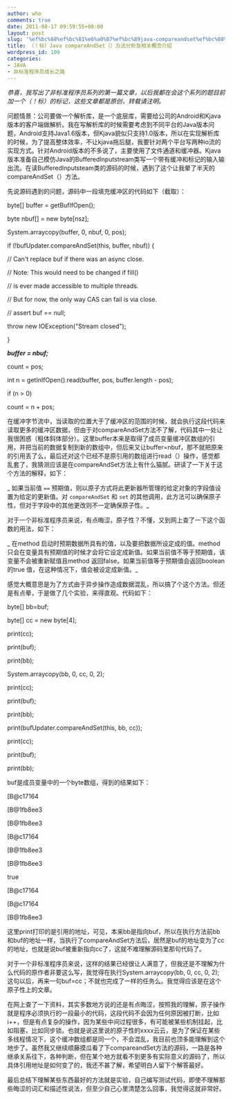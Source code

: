 ```yaml
---
author: who
comments: true
date: 2011-08-17 09:59:55+00:00
layout: post
slug: '%ef%bc%88%ef%bc%81%e6%a0%87%ef%bc%89java-compareandset%ef%bc%88%ef%bc%89%e6%96%b9%e6%b3%95%e5%88%86%e6%9e%90%e5%8f%8a%e7%9b%b8%e5%85%b3%e6%a6%82%e5%bf%b5%e4%bb%8b%e7%bb%8d'
title: （！标）Java compareAndSet（）方法分析及相关概念介绍
wordpress_id: 109
categories:
- JAVA
- 非标准程序员成长之路
---
```


_恭喜，我写出了非标准程序员系列的第一篇文章，以后我都在会这个系列的题目前加一个（！标）的标记，这些文章都是原创，转载请注明。_

问题情景：公司要做一个解析库，是一个底层库，需要给公司的Android和Kjava版本的客户端做解析。我在写解析库的时候需要考虑到不同平台的Java版本问题，Android支持Java1.6版本，但Kjava貌似只支持1.0版本，所以在实现解析库的时候，为了提高整体效率，不让kjava拖后腿，我要针对两个平台写两种io流的实现方式。针对Android版本的不多说了，主要使用了文件通道和缓冲器。Kjava版本准备自己模仿Java的BufferedInputstream类写一个带有缓冲和标记的输入输出流。在读BufferedInputsteam类的源码的时候，遇到了这个让我晕了半天的compareAndSet（）方法。

<!-- more -->

先说源码遇到的问题，源码中一段填充缓冲区的代码如下（截取）：

byte[] buffer = getBufIfOpen();


byte nbuf[] = new byte[nsz];




System.arraycopy(buffer, 0, nbuf, 0, pos);




if (!bufUpdater.compareAndSet(this, buffer, nbuf)) {




// Can't replace buf if there was an async close.




// Note: This would need to be changed if fill()




// is ever made accessible to multiple threads.




// But for now, the only way CAS can fail is via close.




// assert buf == null;




throw new IOException("Stream closed");




}




**_buffer = nbuf;_**




count = pos;




int n = getInIfOpen().read(buffer, pos, buffer.length - pos);




if (n > 0)




count = n + pos;




在缓冲字节流中，当读取的位置大于了缓冲区的范围的时候，就会执行这段代码来读取更多的缓冲区数据，但由于对compareAndSet方法不了解，代码其中一处让我很困惑（粗体斜体部分）。这里buffer本来是取得了成员变量缓冲区数组的引用，并把当前的数据复制到新的数组中，但后来又让buffer=nbuf，那不就把原来的引用丢了么，最后还对这个已经不是原引用的数组进行read（）操作，感觉都乱套了，我猜测应该是在compareAndSet方法上有什么猫腻。研读了一下关于这个方法的解释，如下：




_ 如果当前值 `==` 预期值，则以原子方式将此更新器所管理的给定对象的字段值设置为给定的更新值。对  `compareAndSet` 和 `set` 的其他调用，此方法可以确保原子性，但对于字段中的其他更改则不一定确保原子性。_




对于一个非标准程序员来说，有点晦涩，原子性？不懂，又到网上查了一下这个函数的用法，如下：




_ 在method 启动时预期数据所具有的值，以及要把数据所设定成的值。method只会在变量具有预期值的时候才会将它设定成新值。如果当前值不等于预期值，该变量不会被重新赋值且method 返回false。如果当前值等于预期值会返回boolean 的true 值，在这种情况下，值会被设定成新值。_




感觉大概意思是为了方式由于异步操作造成数据混乱，所以搞了个这个方法。但还是有点晕，于是做了几个实验，来得直观。代码如下：







byte[] bb=buf;




byte[] cc = new byte[4];




print(cc);




print(buf);




print(bb);




System.arraycopy(bb, 0, cc, 0, 2);




print(cc);




print(buf);




print(bb);




print(bufUpdater.compareAndSet(this, bb, cc));




print(cc);




print(buf);




print(bb);




buf是成员变量中的一个byte数组，得到的结果如下：







[B@c17164




[B@1fb8ee3




[B@1fb8ee3




[B@c17164




[B@1fb8ee3




[B@1fb8ee3




true




[B@c17164




[B@c17164




[B@1fb8ee3




这里print打印的是引用的地址，可见，本来bb是指向buf，所以在执行方法前bb和buf的地址一样，当执行了compareAndSet方法后，居然是buf的地址变为了cc的地址，也就是说buf被重新指向cc了，这就不难理解源码里那句代码了。







对于一个非标准程序员来说，这样的结果已经很让人满意了，但我还是不理解为什么代码的原作者非要这么写，我觉得在执行System.arraycopy(bb, 0, cc, 0, 2);这句以后，再来一句buf=cc；不就也完成了一样的任务么。我觉得应该是在这个原子性上的文章。







在网上查了一下资料，其实多数地方说的还是有点晦涩，按照我的理解，原子操作就是程序必须执行的一段最小的代码，这段代码不会因为任何原因被打断，比如i++，但是有点复杂的操作，因为某些中间过程很多，有可能被某些机制挂起，比如阻塞，比如同步锁。也就是说这里说的原子性的xxxx云云，是为了保证在某些多线程情况下，这个缓冲数组都是同一个，不会混乱，我目前也顶多能理解到这个地步了。虽然我又继续顺藤摸瓜看了下compareandSet方法的源码，一路是各种继承关系往下，各种判断，但在某个地方就看不到更多有实际意义的源码了，所以具体引用地址是如何变了的，我还不甚了解，希望明白人留下个解答最好。







最后总结下理解某些东西最好的方法就是实验，自己编写测试代码，即使不理解那些晦涩的词汇和描述性说法，但至少自己心里清楚怎么回事，我觉得这就非常好。
